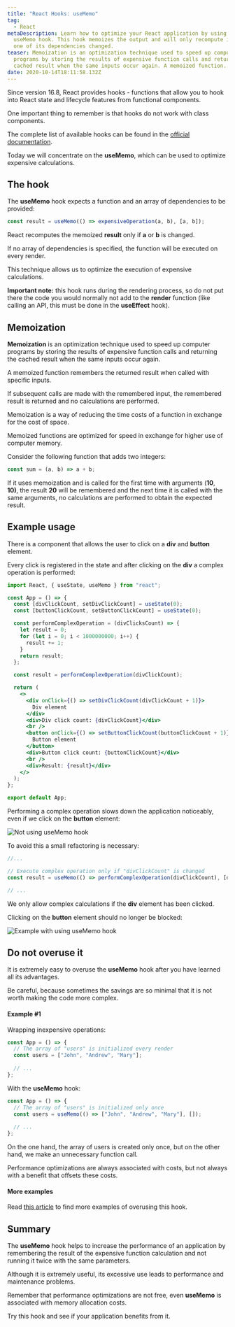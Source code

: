 ```yaml
---
title: "React Hooks: useMemo"
tag:
  - React
metaDescription: Learn how to optimize your React application by using the
  useMemo hook. This hook memoizes the output and will only recompute it if only
  one of its dependencies changed.
teaser: Memoization is an optimization technique used to speed up computer
  programs by storing the results of expensive function calls and returning the
  cached result when the same inputs occur again. A memoized function...
date: 2020-10-14T18:11:58.132Z
---
```

Since version 16.8, React provides hooks - functions that allow you to hook into React state and lifecycle features from functional components.

One important thing to remember is that hooks do not work with class components.

The complete list of available hooks can be found in the [official documentation](https://reactjs.org/docs/hooks-reference.html).

Today we will concentrate on the **useMemo**, which can be used to optimize expensive calculations.

## The hook

The **useMemo** hook expects a function and an array of dependencies to be provided:

```javascript
const result = useMemo(() => expensiveOperation(a, b), [a, b]);
```

React recomputes the memoized **result** only if **a** or **b** is changed.

If no array of dependencies is specified, the function will be executed on every render.

This technique allows us to optimize the execution of expensive calculations.

**Important note:** this hook runs during the rendering process, so do not put there the code you would normally not add to the **render** function (like calling an API, this must be done in the **useEffect** hook).

## Memoization

**Memoization** is an optimization technique used to speed up computer programs by storing the results of expensive function calls and returning the cached result when the same inputs occur again.

A memoized function remembers the returned result when called with specific inputs. 

If subsequent calls are made with the remembered input, the remembered result is returned and no calculations are performed.

Memoization is a way of reducing the time costs of a function in exchange for the cost of space.

Memoized functions are optimized for speed in exchange for higher use of computer memory.

Consider the following function that adds two integers:

```javascript
const sum = (a, b) => a + b;
```

If it uses memoization and is called for the first time with arguments (**10**, **10)**, the result **20** will be remembered and the next time it is called with the same arguments, no calculations are performed to obtain the expected result.

## Example usage

There is a component that allows the user to click on a **div** and **button** element.

Every click is registered in the state and after clicking on the **div** a complex operation is performed:

```jsx
import React, { useState, useMemo } from "react";

const App = () => {
  const [divClickCount, setDivClickCount] = useState(0);
  const [buttonClickCount, setButtonClickCount] = useState(0);

  const performComplexOperation = (divClicksCount) => {
    let result = 0;
    for (let i = 0; i < 1000000000; i++) {
      result += 1;
    }
    return result;
  };

  const result = performComplexOperation(divClickCount);

  return (
    <>
      <div onClick={() => setDivClickCount(divClickCount + 1)}>
        Div element
      </div>
      <div>Div click count: {divClickCount}</div>
      <br />
      <button onClick={() => setButtonClickCount(buttonClickCount + 1)}>
        Button element
      </button>
      <div>Button click count: {buttonClickCount}</div>
      <br />
      <div>Result: {result}</div>
    </>
  );
};

export default App;
```

Performing a complex operation slows down the application noticeably, even if we click on the **button** element:

![Not using useMemo hook](/img/slow.gif "Not using useMemo hook")

To avoid this a small refactoring is necessary:

```javascript
//...

// Execute complex operation only if "divClickCount" is changed
const result = useMemo(() => performComplexOperation(divClickCount), [divClickCount]);

// ...
```

We only allow complex calculations if the **div** element has been clicked.

Clicking on the **button** element should no longer be blocked:

![Example with using useMemo hook](/img/fast.gif "Example with using useMemo hook")

## Do not overuse it

It is extremely easy to overuse the **useMemo** hook after you have learned all its advantages.

Be careful, because sometimes the savings are so minimal that it is not worth making the code more complex.

#### Example #1

Wrapping inexpensive operations:

```jsx
const App = () => {
  // The array of "users" is initialized every render
  const users = ["John", "Andrew", "Mary"];
  
  // ...
};
```

With the **useMemo** hook:

```jsx
const App = () => {
  // The array of "users" is initialized only once
  const users = useMemo(() => ["John", "Andrew", "Mary"], []);
  
  // ...
};
```

On the one hand, the array of users is created only once, but on the other hand, we make an unnecessary function call.

Performance optimizations are always associated with costs, but not always with a benefit that offsets these costs.

#### More examples

Read [this article](https://blog.logrocket.com/rethinking-hooks-memoization/) to find more examples of overusing this hook.

## Summary

The **useMemo** hook helps to increase the performance of an application by remembering the result of the expensive function calculation and not running it twice with the same parameters.

Although it is extremely useful, its excessive use leads to performance and maintenance problems.

Remember that performance optimizations are not free, even **useMemo** is associated with memory allocation costs.

Try this hook and see if your application benefits from it.